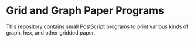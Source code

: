 # Grid and Graph Paper Programs

This repository contains small PostScript programs to print various kinds of
graph, hex, and other gridded paper.

